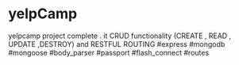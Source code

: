 # yelpCamp

yelpcamp project complete . it CRUD functionality (CREATE , READ , UPDATE ,DESTROY) and RESTFUL ROUTING
#express
#mongodb
#mongoose
#body_parser
#passport
#flash_connect
#routes
